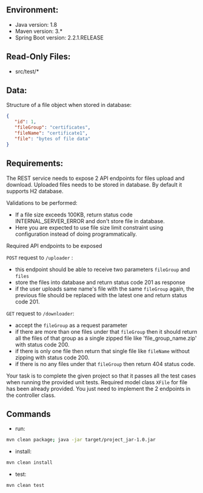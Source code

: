 ## Environment:
- Java version: 1.8
- Maven version: 3.*
- Spring Boot version: 2.2.1.RELEASE

## Read-Only Files:
- src/test/*

## Data:
Structure of a file object when stored in database:
```json
{
   "id": 1,
   "fileGroup": "certificates",
   "fileName": "certificate1",
   "file": "bytes of file data"
}
```

## Requirements:
The REST service needs to expose 2 API endpoints for files upload and download.
Uploaded files needs to be stored in database. By default it supports H2 database.

Validations to be performed:
* If a file size exceeds 100KB, return status code INTERNAL_SERVER_ERROR and don't store file in database.
* Here you are expected to use file size limit constraint using configuration instead of doing programmatically.


Required API endpoints to be exposed

`POST` request to `/uploader` :
* this endpoint should be able to receive two parameters `fileGroup` and `files`
* store the files into database and return status code 201 as response
* if the user uploads same name's file with the same `fileGroup` again, the previous file should be replaced with the latest one and return status code 201.

`GET` request to `/downloader`:
* accept the `fileGroup` as a request parameter
* if there are more than one files under that `fileGroup` then it should return all the files
     of that group as a single zipped file like 'file_group_name.zip' with status code 200.
* if there is only one file then return that single file like `fileName` without zipping with status code 200.
* if there is no any files under that `fileGroup` then return 404 status code.

Your task is to complete the given project so that it passes all the test cases when running the provided unit tests. Required model class `XFile` for file has been already provided. You just need to implement the 2 endpoints in the controller class.

## Commands
- run: 
```bash
mvn clean package; java -jar target/project_jar-1.0.jar
```
- install: 
```bash
mvn clean install
```
- test: 
```bash
mvn clean test
```
